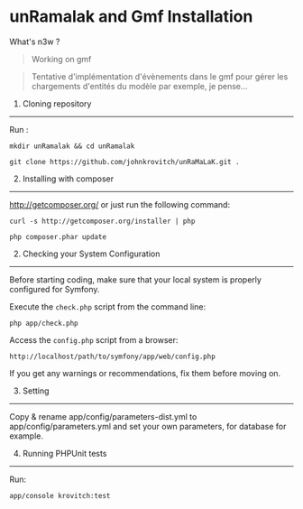 unRamalak and Gmf Installation
========================

What's n3w ?

> Working on gmf

> Tentative d'implémentation d'évènements dans le gmf pour gérer les chargements d'entités du modèle par exemple, je pense...


1) Cloning repository
----------------------------------

Run :

    mkdir unRamalak && cd unRamalak

    git clone https://github.com/johnkrovitch/unRaMaLaK.git .


2) Installing with composer
----------------------------------

http://getcomposer.org/ or just run the following command:

    curl -s http://getcomposer.org/installer | php

    php composer.phar update


2) Checking your System Configuration
-------------------------------------

Before starting coding, make sure that your local system is properly
configured for Symfony.

Execute the `check.php` script from the command line:

    php app/check.php

Access the `config.php` script from a browser:

    http://localhost/path/to/symfony/app/web/config.php

If you get any warnings or recommendations, fix them before moving on.


3) Setting
--------------------------------

Copy & rename app/config/parameters-dist.yml to app/config/parameters.yml
and set your own parameters, for database for example.

4) Running PHPUnit tests
--------------------------------

Run:

    app/console krovitch:test